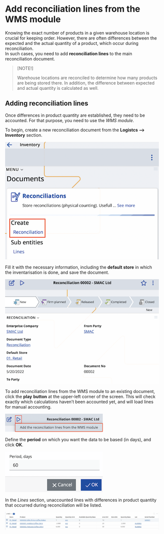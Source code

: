 # Add reconciliation lines from the WMS module


Knowing the exact number of products in a given warehouse location is crucial for keeping order. However, there are often differences between the expected and the actual quantity of a product, which occur during reconciliation. <br /> In such cases, you need to add **reconciliation lines** to the main reconciliation document. 

> [NOTE!]
> 
> Warehouse locations are reconciled to determine how many products are being stored there. In addition, the difference between expected and actual quantity is calculated as well.

## Adding reconciliation lines

Once differences in product quantity are established, they need to be accounted. For that purpose, you need to use the _WMS module_.

To begin, create a new reconciliation document from the **Logistcs --> Inventory** section.

![inventory](pictures/arl-11.png)
 
Fill it with the necessary information, including the **default store** in which the inventarisation is done, and save the document.

![inventory](pictures/arl-22.png)
 
To add reconciliation lines from the WMS module to an existing document, click the **play** **button** at the upper-left corner of the screen. This will check exactly which calculations haven’t been accounted yet, and will load lines for manual accounting.

![inventory](pictures/arl-333.png)
 
Define the **period** on which you want the data to be based (in days), and click **OK**.

![inventory](pictures/arl-444.png)
 
In the _Lines_ section, unaccounted lines with differences in product quantity that occurred during reconciliation will be listed. 

![inventory](pictures/arl-5.png)
 











